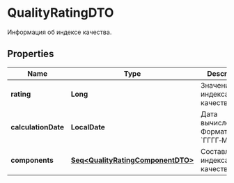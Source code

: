 

# QualityRatingDTO

Информация об индексе качества.

## Properties

Name | Type | Description | Notes
------------ | ------------- | ------------- | -------------
**rating** | **Long** | Значение индекса качества. | 
**calculationDate** | **LocalDate** | Дата вычисления.  Формат даты: &#x60;ГГГГ‑ММ‑ДД&#x60;.  | 
**components** | [**Seq&lt;QualityRatingComponentDTO&gt;**](QualityRatingComponentDTO.md) | Составляющие индекса качества. | 



